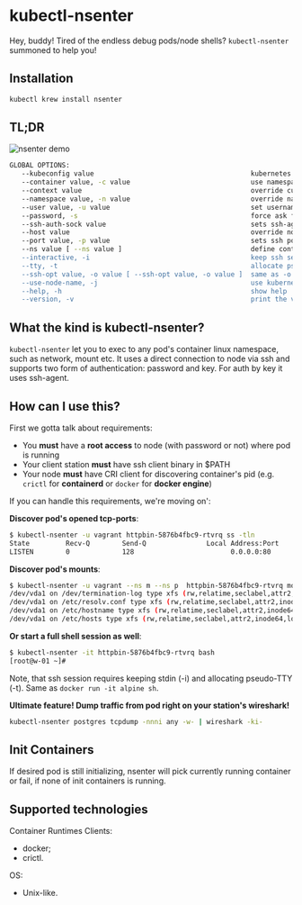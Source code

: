# kubectl-nsenter

Hey, buddy! Tired of the endless debug pods/node shells? `kubectl-nsenter` summoned to help you!

## Installation

```bash
kubectl krew install nsenter
```

## TL;DR

![nsenter demo](/img/demo.gif)

```bash
GLOBAL OPTIONS:
   --kubeconfig value                                       kubernetes client config path (default: $HOME/.kube/config) [$KUBECONFIG]
   --container value, -c value                              use namespace of specified container. By default first running container will taken
   --context value                                          override current context from kubeconfig
   --namespace value, -n value                              override namespace of current context from kubeconfig
   --user value, -u value                                   set username for ssh connection to node
   --password, -s                                           force ask for node password prompt (default: false)
   --ssh-auth-sock value                                    sets ssh-agent socket (default: current shell auth sock) [$SSH_AUTH_SOCK]
   --host value                                             override node ip
   --port value, -p value                                   sets ssh port
   --ns value [ --ns value ]                                define container's pid linux namespaces to enter. Sends transparently to nsenter cmd (default: "n")
   --interactive, -i                                        keep ssh session stdin (default: false)
   --tty, -t                                                allocate pseudo-TTY for ssh session (default: false)
   --ssh-opt value, -o value [ --ssh-opt value, -o value ]  same as -o for ssh client
   --use-node-name, -j                                      use kubernetes node name to connect with ssh. Useful with ssh configs (default: true) [$KUBECTL_NSENTER_USE_NODE_NAME]
   --help, -h                                               show help
   --version, -v                                            print the version
```

## What the kind is kubectl-nsenter?

`kubectl-nsenter` let you to exec to any pod's container linux namespace, such as network, mount etc. It uses a direct connection to node via ssh and supports two form of authentication: password and key. For auth by key it uses ssh-agent.

## How can I use this?

First we gotta talk about requirements:

- You **must** have a **root access** to node (with password or not) where pod is running
- Your client station **must** have ssh client binary in $PATH
- Your node **must** have CRI client for discovering container's pid (e.g. `crictl` for **containerd** or `docker` for **docker engine**)

If you can handle this requirements, we're moving on':

**Discover pod's opened tcp-ports**:

```bash
$ kubectl-nsenter -u vagrant httpbin-5876b4fbc9-rtvrq ss -tln
State         Recv-Q        Send-Q               Local Address:Port               Peer Address:Port       Process
LISTEN        0             128                        0.0.0.0:80                      0.0.0.0:*
```

**Discover pod's mounts**:

```bash
$ kubectl-nsenter -u vagrant --ns m --ns p  httpbin-5876b4fbc9-rtvrq mount -t xfs
/dev/vda1 on /dev/termination-log type xfs (rw,relatime,seclabel,attr2,inode64,logbufs=8,logbsize=32k,noquota)
/dev/vda1 on /etc/resolv.conf type xfs (rw,relatime,seclabel,attr2,inode64,logbufs=8,logbsize=32k,noquota)
/dev/vda1 on /etc/hostname type xfs (rw,relatime,seclabel,attr2,inode64,logbufs=8,logbsize=32k,noquota)
/dev/vda1 on /etc/hosts type xfs (rw,relatime,seclabel,attr2,inode64,logbufs=8,logbsize=32k,noquota)
```

**Or start a full shell session as well**:

```bash
$ kubectl-nsenter -it httpbin-5876b4fbc9-rtvrq bash
[root@w-01 ~]#
```

Note, that ssh session requires keeping stdin (-i) and allocating pseudo-TTY (-t). Same as `docker run -it alpine sh`.

**Ultimate feature! Dump traffic from pod right on your station's wireshark!**

```bash
kubectl-nsenter postgres tcpdump -nnni any -w- | wireshark -ki-
```

## Init Containers

If desired pod is still initializing, nsenter will pick currently running container or fail, if none of init containers is running.

## Supported technologies

Container Runtimes Clients:

- docker;
- crictl.

OS:

- Unix-like.
